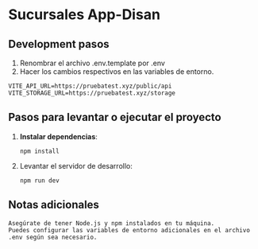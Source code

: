 # Sucursales App-Disan

## Development pasos

1. Renombrar el archivo .env.template por .env
2. Hacer los cambios respectivos en las variables de entorno.

```
VITE_API_URL=https://pruebatest.xyz/public/api
VITE_STORAGE_URL=https://pruebatest.xyz/storage

```

## Pasos para levantar o ejecutar el proyecto

1. **Instalar dependencias**:
   ```
   npm install
   ```

2. Levantar el servidor de desarrollo:
    ```
   npm run dev
   ```

## Notas adicionales
```
Asegúrate de tener Node.js y npm instalados en tu máquina.
Puedes configurar las variables de entorno adicionales en el archivo .env según sea necesario.
```